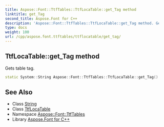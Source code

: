 ```yaml
---
title: Aspose::Font::TtfTables::TtfLocaTable::get_Tag method
linktitle: get_Tag
second_title: Aspose.Font for C++
description: 'Aspose::Font::TtfTables::TtfLocaTable::get_Tag method. Gets table tag in C++.'
type: docs
weight: 100
url: /cpp/aspose.font.ttftables/ttflocatable/get_tag/
---
```

## TtfLocaTable::get_Tag method


Gets table tag.

```cpp
static System::String Aspose::Font::TtfTables::TtfLocaTable::get_Tag()
```

## See Also

* Class [String](../../../system/string/)
* Class [TtfLocaTable](../)
* Namespace [Aspose::Font::TtfTables](../../)
* Library [Aspose.Font for C++](../../../)
